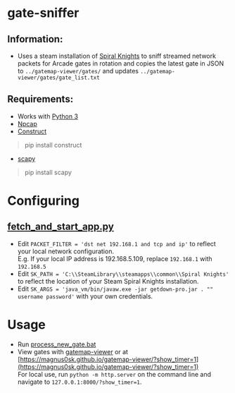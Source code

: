 # gate-sniffer
## Information:
- Uses a steam installation of [Spiral Knights](https://www.spiralknights.com/) to sniff streamed network packets for Arcade gates in rotation and copies the latest gate in JSON to `../gatemap-viewer/gates/` and updates `../gatemap-viewer/gates/gate_list.txt`
## Requirements:
- Works with [Python 3](https://www.python.org/downloads/)
- [Npcap](https://npcap.com/)
- [Construct](https://construct.readthedocs.io/en/latest/)
> pip install construct
- [scapy](https://scapy.readthedocs.io/en/latest/)
> pip install scapy

# Configuring
## [fetch_and_start_app.py](fetch_and_start_app.py)
- Edit `PACKET_FILTER = 'dst net 192.168.1 and tcp and ip'` to reflect your local network configuration.<br>
E.g. If your local IP address is 192.168.5.109, replace `192.168.1` with `192.168.5`<br>
- Edit `SK_PATH = 'C:\\SteamLibrary\\steamapps\\common\\Spiral Knights'` to reflect the location of your Steam Spiral Knights installation.
- Edit `SK_ARGS = 'java_vm/bin/javaw.exe -jar getdown-pro.jar . "" username password'` with your own credentials.

# Usage
- Run [process_new_gate.bat](process_new_gate.bat)
- View gates with [gatemap-viewer](https://github.com/Magnus0SK/gatemap-viewer) or at [https://magnus0sk.github.io/gatemap-viewer/?show_timer=1](https://magnus0sk.github.io/gatemap-viewer/?show_timer=1)<br>
For local use, run `python -m http.server` on the command line and navigate to `127.0.0.1:8000/?show_timer=1`.
